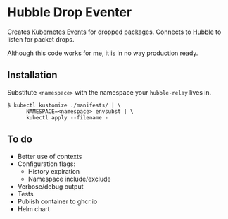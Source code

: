 # Hubble Drop Eventer

Creates [Kubernetes Events](https://kubernetes.io/docs/reference/kubernetes-api/cluster-resources/event-v1/)
for dropped packages. Connects to [Hubble](https://github.com/cilium/hubble)
to listen for packet drops.

Although this code works for me, it is in no way production ready.

## Installation

Substitute `<namespace>` with the namespace your `hubble-relay` lives in.

```shell
$ kubectl kustomize ./manifests/ | \
      NAMESPACE=<namespace> envsubst | \
      kubectl apply --filename -
```

## To do

*  Better use of contexts
*  Configuration flags:
   *  History expiration
   *  Namespace include/exclude
*  Verbose/debug output
*  Tests
*  Publish container to ghcr.io
*  Helm chart
